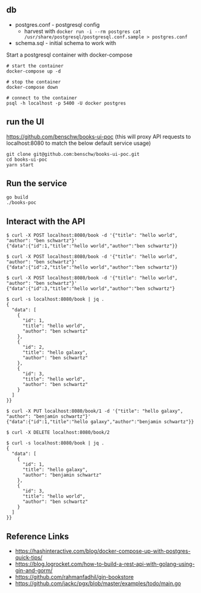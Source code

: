 

## db

- postgres.conf - postgresql config 
	- harvest with `docker run -i --rm postgres cat /usr/share/postgresql/postgresql.conf.sample > postgres.conf`
- schema.sql - initial schema to work with

Start a postgresql container with docker-compose


	# start the container
	docker-compose up -d

	# stop the container
	docker-compose down

	# connect to the container
	psql -h localhost -p 5400 -U docker postgres

## run the UI 
https://github.com/benschw/books-ui-poc
(this will proxy API requests to localhost:8080 to match the below default service usage)

	git clone git@github.com:benschw/books-ui-poc.git
	cd books-ui-poc
	yarn start

## Run the service

	go build
	./books-poc

## Interact with the API

	$ curl -X POST localhost:8080/book -d '{"title": "hello world", "author": "ben schwartz"}'
	{"data":{"id":1,"title":"hello world","author":"ben schwartz"}}
	
	$ curl -X POST localhost:8080/book -d '{"title": "hello world", "author": "ben schwartz"}'
	{"data":{"id":2,"title":"hello world","author":"ben schwartz"}}
	
	$ curl -X POST localhost:8080/book -d '{"title": "hello world", "author": "ben schwartz"}'
	{"data":{"id":3,"title":"hello world","author":"ben schwartz"}
	
	$ curl -s localhost:8080/book | jq .
	{
	  "data": [
	    {
	      "id": 1,
	      "title": "hello world",
	      "author": "ben schwartz"
	    },
	    {
	      "id": 2,
	      "title": "hello galaxy",
	      "author": "ben schwartz"
	    },
	    {
	      "id": 3,
	      "title": "hello world",
	      "author": "ben schwartz"
	    }
	  ]
	}}

	$ curl -X PUT localhost:8080/book/1 -d '{"title": "hello galaxy", "author": "benjamin schwartz"}'
	{"data":{"id":1,"title":"hello galaxy","author":"benjamin schwartz"}}

	$ curl -X DELETE localhost:8080/book/2

	$ curl -s localhost:8080/book | jq .
	{
	  "data": [
	    {
	      "id": 1,
	      "title": "hello galaxy",
	      "author": "benjamin schwartz"
	    },
	    {
	      "id": 3,
	      "title": "hello world",
	      "author": "ben schwartz"
	    }
	  ]
	}}



## Reference Links
- https://hashinteractive.com/blog/docker-compose-up-with-postgres-quick-tips/
- https://blog.logrocket.com/how-to-build-a-rest-api-with-golang-using-gin-and-gorm/
- https://github.com/rahmanfadhil/gin-bookstore
- https://github.com/jackc/pgx/blob/master/examples/todo/main.go

